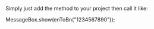 Simply just add the method to your project then call it like:

MessageBox.show(enToBn("1234567890"));
